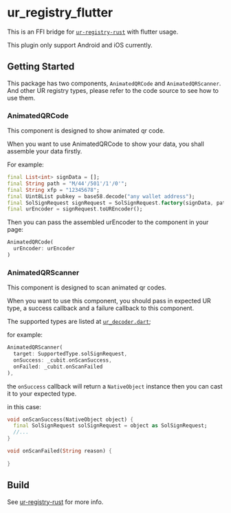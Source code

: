 # ur_registry_flutter

This is an FFI bridge for [`ur-registry-rust`](https://github.com/KeystoneHQ/ur-registry-rust) with flutter usage.

This plugin only support Android and iOS currently.

## Getting Started

This package has two components, `AnimatedQRCode` and `AnimatedQRScanner`.
And other UR registry types, please refer to the code source to see how to use them.

### AnimatedQRCode
This component is designed to show animated qr code.

When you want to use AnimatedQRCode to show your data, you shall assemble your data firstly. 

For example: 
```dart
final List<int> signData = [];
final String path = "M/44'/501'/1'/0'";
final String xfp = "12345678";
final Uint8List pubkey = base58.decode("any wallet address");
final SolSignRequest signRequest = SolSignRequest.factory(signData, path, xfp, pubkey, 'origin', isTransaction ? 1 : 2);
final urEncoder = signRequest.toUREncoder();
```

Then you can pass the assembled urEncoder to the component in your page: 
```dart
AnimatedQRCode(
  urEncoder: urEncoder
)
```

### AnimatedQRScanner
This component is designed to scan animated qr codes.

When you want to use this component, you should pass in expected UR type, a success callback and a failure callback to this component.

The supported types are listed at [`ur_decoder.dart`](./lib/ur_decoder.dart);

for example: 
```dart
AnimatedQRScanner(
  target: SupportedType.solSignRequest, 
  onSuccess: _cubit.onScanSuccess, 
  onFailed: _cubit.onScanFailed
),
```

the `onSuccess` callback will return a `NativeObject` instance then you can cast it to your expected type.

in this case: 
```dart
void onScanSuccess(NativeObject object) {
  final SolSignRequest solSignRequest = object as SolSignRequest;
  //...
}

void onScanFailed(String reason) {
  
}
```

## Build
See [ur-registry-rust](https://github.com/KeystoneHQ/ur-registry-rust) for more info.